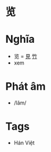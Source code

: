 # 览

# Nghĩa
* 览 = [見](見.md) [竹](竹.md)
* xem

# Phát âm
* /lãm/

# Tags
* Hán Việt

<script>window.HANZI_FIELD='览';</script>
